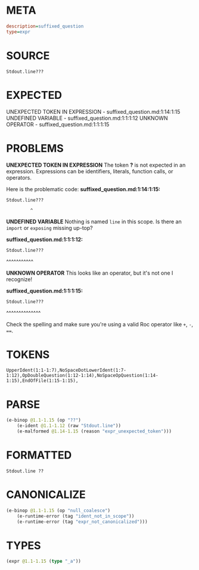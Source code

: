 # META
~~~ini
description=suffixed_question
type=expr
~~~
# SOURCE
~~~roc
Stdout.line???
~~~
# EXPECTED
UNEXPECTED TOKEN IN EXPRESSION - suffixed_question.md:1:14:1:15
UNDEFINED VARIABLE - suffixed_question.md:1:1:1:12
UNKNOWN OPERATOR - suffixed_question.md:1:1:1:15
# PROBLEMS
**UNEXPECTED TOKEN IN EXPRESSION**
The token **?** is not expected in an expression.
Expressions can be identifiers, literals, function calls, or operators.

Here is the problematic code:
**suffixed_question.md:1:14:1:15:**
```roc
Stdout.line???
```
             ^


**UNDEFINED VARIABLE**
Nothing is named `line` in this scope.
Is there an `import` or `exposing` missing up-top?

**suffixed_question.md:1:1:1:12:**
```roc
Stdout.line???
```
^^^^^^^^^^^


**UNKNOWN OPERATOR**
This looks like an operator, but it's not one I recognize!

**suffixed_question.md:1:1:1:15:**
```roc
Stdout.line???
```
^^^^^^^^^^^^^^

Check the spelling and make sure you're using a valid Roc operator like `+`, `-`, `==`.

# TOKENS
~~~zig
UpperIdent(1:1-1:7),NoSpaceDotLowerIdent(1:7-1:12),OpDoubleQuestion(1:12-1:14),NoSpaceOpQuestion(1:14-1:15),EndOfFile(1:15-1:15),
~~~
# PARSE
~~~clojure
(e-binop @1.1-1.15 (op "??")
	(e-ident @1.1-1.12 (raw "Stdout.line"))
	(e-malformed @1.14-1.15 (reason "expr_unexpected_token")))
~~~
# FORMATTED
~~~roc
Stdout.line ?? 
~~~
# CANONICALIZE
~~~clojure
(e-binop @1.1-1.15 (op "null_coalesce")
	(e-runtime-error (tag "ident_not_in_scope"))
	(e-runtime-error (tag "expr_not_canonicalized")))
~~~
# TYPES
~~~clojure
(expr @1.1-1.15 (type "_a"))
~~~
